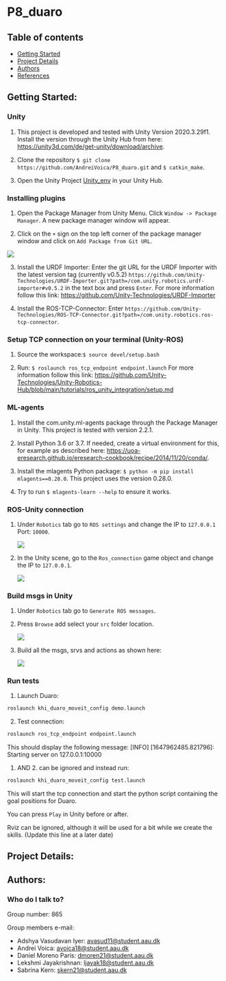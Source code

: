 # P8_duaro

## Table of contents

- [Getting Started](#Purpose-Started)
- [Project Details](#Project-Details)
- [Authors](#Authors)
- [References](#References)

## Getting Started: 

### Unity

1. This project is developed and tested with Unity Version 2020.3.29f1. Install the version through the Unity Hub from here: https://unity3d.com/de/get-unity/download/archive.

2. Clone the repository `$ git clone https://github.com/AndreiVoica/P8_duaro.git` and `$ catkin_make`.

3. Open the Unity Project [Unity_env](/Unity_env) in your Unity Hub.

### Installing plugins

1. Open the Package Manager from Unity Menu. Click `Window -> Package Manager`. A new package manager window will appear.

2. Click on the `+` sign on the top left corner of the package manager window and click on `Add Package from Git URL`. 

<img src = "images/Package_manager_add.png">

3. Install the URDF Importer: Enter the git URL for the URDF Importer with the latest version tag (currently v0.5.2) `https://github.com/Unity-Technologies/URDF-Importer.git?path=/com.unity.robotics.urdf-importer#v0.5.2` in the text box and press `Enter`. For more information follow this link: https://github.com/Unity-Technologies/URDF-Importer

4. Install the ROS-TCP-Connector: Enter `https://github.com/Unity-Technologies/ROS-TCP-Connector.git?path=/com.unity.robotics.ros-tcp-connector`.

### Setup TCP connection on your terminal (Unity-ROS)

1. Source the workspace:`$ source devel/setup.bash`

2. Run: `$ roslaunch ros_tcp_endpoint endpoint.launch`
For more information follow this link: https://github.com/Unity-Technologies/Unity-Robotics-Hub/blob/main/tutorials/ros_unity_integration/setup.md

### ML-agents

1. Install the com.unity.ml-agents package through the Package Manager in Unity. This project is tested with version 2.2.1.

2. Install Python 3.6 or 3.7. If needed, create a virtual environment for this, for example as described here: https://uoa-eresearch.github.io/eresearch-cookbook/recipe/2014/11/20/conda/.

3. Install the mlagents Python package: `$ python -m pip install mlagents==0.28.0`. This project uses the version 0.28.0. 

4. Try to run `$ mlagents-learn --help` to ensure it works. 

### ROS-Unity connection

1. Under `Robotics` tab go to `ROS settings` and change the IP to `127.0.0.1` Port: `10000`.

    <img src = "images/rosconnection.png">
2. In the Unity scene, go to the `Ros_connection` game object and change the IP to `127.0.0.1`.

    <img src = "images/unityrosconnection.png">
    
### Build msgs in Unity

1. Under `Robotics` tab go to `Generate ROS messages`.
2. Press `Browse` add select your `src` folder location. 

    ![](/images/browse.png)
    
3. Build all the msgs, srvs and actions as shown here:

    ![](/images/buildmsgs.png)
    

### Run tests

1. Launch Duaro:

```bash
roslaunch khi_duaro_moveit_config demo.launch
```
2. Test connection:

```bash
roslaunch ros_tcp_endpoint endpoint.launch
```
This should display the following message: [INFO] [1647962485.821796]: Starting server on 127.0.0.1:10000

1. AND 2. can be ignored and instead run:
```bash
roslaunch khi_duaro_moveit_config test.launch
```
This will start the tcp connection and start the python script containing the goal positions for Duaro.

You can press `Play` in Unity before or after.

Rviz can be ignored, although it will be used for a bit while we create the skills. (Update this line at a later date)

## Project Details: 



## Authors:

### Who do I talk to? ###

Group number: 865

Group members e-mail:
* Adshya Vasudavan Iyer: avasud11@student.aau.dk
* Andrei Voica: avoica18@student.aau.dk
* Daniel Moreno París: dmoren21@student.aau.dk
* Lekshmi Jayakrishnan: ljayak18@student.aau.dk
* Sabrina Kern: skern21@student.aau.dk
